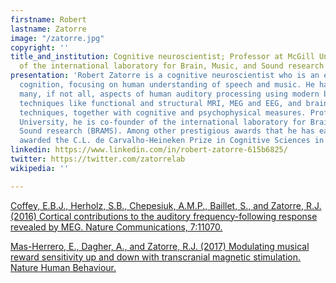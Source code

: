 ```yaml
---
firstname: Robert
lastname: Zatorre
image: "/zatorre.jpg"
copyright: ''
title_and_institution: Cognitive neuroscientist; Professor at McGill University; co-founder
  of the international laboratory for Brain, Music, and Sound research (BRAMS)
presentation: 'Robert Zatorre is a cognitive neuroscientist who is an expert in auditory
  cognition, focusing on human understanding of speech and music. He has worked on
  many, if not all, aspects of human auditory processing using modern brain-imaging
  techniques like functional and structural MRI, MEG and EEG, and brain stimulation
  techniques, together with cognitive and psychophysical measures. Professor at McGill
  University, he is co-founder of the international laboratory for Brain, Music, and
  Sound research (BRAMS). Among other prestigious awards that he has earned, he was
  awarded the C.L. de Carvalho-Heineken Prize in Cognitive Sciences in 2020. '
linkedin: https://www.linkedin.com/in/robert-zatorre-615b6825/
twitter: https://twitter.com/zatorrelab
wikipedia: ''

---
```

[Coffey, E.B.J., Herholz, S.B., Chepesiuk, A.M.P., Baillet, S., and Zatorre, R.J. (2016) Cortical contributions to the auditory frequency-following response revealed by MEG. Nature Communications, 7:11070.](https://www.nature.com/articles/ncomms11070 "Coffey, E.B.J., Herholz, S.B., Chepesiuk, A.M.P., Baillet, S., and Zatorre, R.J. (2016) Cortical contributions to the auditory frequency-following response revealed by MEG. Nature Communications, 7:11070.")

[Mas-Herrero, E., Dagher, A., and Zatorre, R.J. (2017) Modulating musical reward sensitivity up and down with transcranial magnetic stimulation. Nature Human Behaviour.](https://www.nature.com/articles/s41562-017-0241-z?mobile&width=320 "Mas-Herrero, E., Dagher, A., and Zatorre, R.J. (2017) Modulating musical reward sensitivity up and down with transcranial magnetic stimulation. Nature Human Behaviour.") 